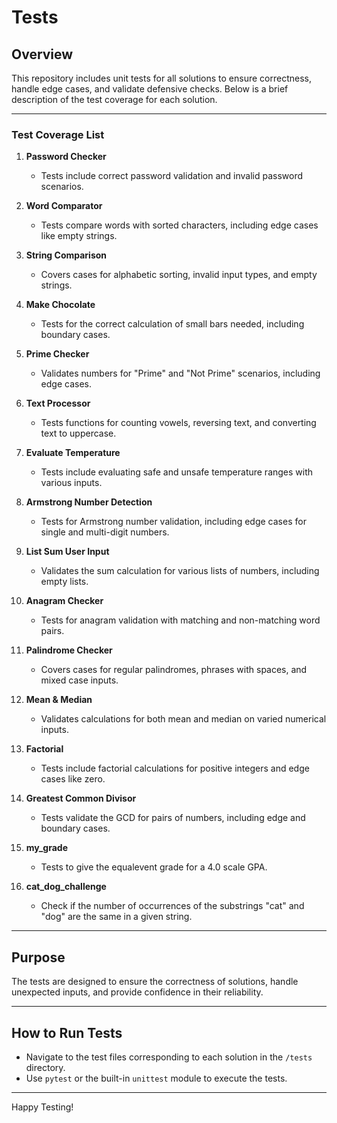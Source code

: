 # Tests

## Overview

This repository includes unit tests for all solutions to ensure correctness,
handle edge cases, and validate defensive checks. Below is a brief description
of the test coverage for each solution.

---

### Test Coverage List

1. **Password Checker**
   - Tests include correct password validation and invalid password scenarios.

2. **Word Comparator**
   - Tests compare words with sorted characters, including edge cases like
     empty strings.

3. **String Comparison**
   - Covers cases for alphabetic sorting, invalid input types, and empty strings.

4. **Make Chocolate**
   - Tests for the correct calculation of small bars needed, including boundary cases.

5. **Prime Checker**
   - Validates numbers for "Prime" and "Not Prime" scenarios, including edge cases.

6. **Text Processor**
   - Tests functions for counting vowels, reversing text, and converting text
     to uppercase.

7. **Evaluate Temperature**
   - Tests include evaluating safe and unsafe temperature ranges with various inputs.

8. **Armstrong Number Detection**
   - Tests for Armstrong number validation, including edge cases for single
     and multi-digit numbers.

9. **List Sum User Input**
   - Validates the sum calculation for various lists of numbers, including
     empty lists.

10. **Anagram Checker**
    - Tests for anagram validation with matching and non-matching word pairs.

11. **Palindrome Checker**
    - Covers cases for regular palindromes, phrases with spaces, and mixed case inputs.

12. **Mean & Median**
    - Validates calculations for both mean and median on varied numerical inputs.

13. **Factorial**
    - Tests include factorial calculations for positive integers and edge cases
      like zero.

14. **Greatest Common Divisor**
    - Tests validate the GCD for pairs of numbers, including edge and boundary cases.

15. **my_grade**
    - Tests to give the equalevent grade for a 4.0 scale GPA.

16. **cat_dog_challenge**
    - Check if the number of occurrences
of the substrings "cat" and "dog" are the same in a given string.

---

## Purpose

The tests are designed to ensure the correctness of solutions, handle unexpected
inputs, and provide confidence in their reliability.

---

## How to Run Tests

- Navigate to the test files corresponding to each solution in the `/tests` directory.
- Use `pytest` or the built-in `unittest` module to execute the tests.

---

Happy Testing!
